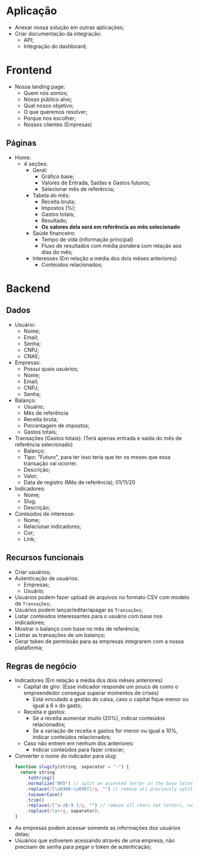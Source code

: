 # Aplicação

- Anexar nossa solução em outras aplicações;
- Criar documentação da integração:
  - API;
  - Integração do dashboard;

# Frontend

- Nossa landing page:
  - Quem nós somos;
  - Nosso público alvo;
  - Qual nosso objetivo;
  - O que queremos resolver;
  - Porque nos escolher;
  - Nossos clientes (Empresas)

## Páginas

- Home:
  - 4 seções:
    - Geral:
      - Gráfico base;
      - Valores de Entrada, Saídas e Gastos futuros;
      - Selecionar mês de referência;
    - Tabela do mês:
      - Receita bruta;
      - Impostos (%);
      - Gastos totais;
      - Resultado;
      - **Os valores dela será em referência ao mês selecionado**
    - Saúde financeiro:
      - Tempo de vida (informação principal)
      - Fluxo de resultados com média pondera com relação aos dias do mês;
    - Interesses (Em relação a média dos dois mêses anteriores)
      - Conteúdos relacionados;

# Backend

## Dados

- Usuário:
  - Nome;
  - Email;
  - Senha;
  - CNPJ;
  - CNAE;
- Empresas:
  - Possui quais usuários;
  - Nome;
  - Email;
  - CNPJ;
  - Senha;
- Balanço:
  - Usuário;
  - Mês de referência
  - Receita bruta;
  - Porcentagem de impostos;
  - Gastos totais;
- Transações (Gastos totais): (Terá apenas entrada e saída do mês de referência selecionado)
  - Balanço;
  - Tipo: "Futuro", para ter isso teria que ter os meses que essa transação vai ocorrer.
  - Descrição;
  - Valor;
  - Data de registro (Mês de referência); 01/11/20
- Indicadores:
  - Nome;
  - Slug;
  - Descrição;
- Conteúdos de interesse:
  - Nome;
  - Relacionar indicadores;
  - Cor;
  - Link;

## Recursos funcionais

- Criar usuários;
- Autenticação de usuários:
  - Empresas;
  - Usuário;
- Usuários podem fazer upload de arquivos no formato CSV com modelo de `Transações`;
- Usuários podem lançar/editar/apagar as `Transações`;
- Listar conteúdos interessantes para o usuário com base nos indicadores;
- Mostrar o balanço com base no mês de referência;
- Listrar as transações de um balanço;
- Gerar token de permissão para as empresas integrarem com a nossa plataforma;

## Regras de negócio

- Indicadores (Em relação a média dos dois mêses anteriores)
  - Capital de giro: (Esse indicador responde um pouco de como o empreendedor consegue superar momentos de crises)
    - Está vinculado a gestão do caixa, caso o capital fique menor ou igual a 6 x do gasto;
  - Receita e gastos:
    - Se a receita aumentar muito (20%), indicar conteúdos relacionados;
    - Se a variação de receita e gastos for menor ou igual a 10%, indicar conteúdos relacionados;
  - Caso não entrem em nenhum dos anteriores:
    - Indicar conteúdos para fazer crescer;
- Converter o nome do indicador para slug:
  ```js
  function slugify(string, separator = "-") {
    return string
      .toString()
      .normalize("NFD") // split an accented letter in the base letter and the accent
      .replace(/[\u0300-\u036f]/g, "") // remove all previously split accents
      .toLowerCase()
      .trim()
      .replace(/[^a-z0-9 ]/g, "") // remove all chars not letters, numbers and spaces (to be replaced)
      .replace(/\s+/g, separator);
  }
  ```
- As empresas podem acessar somente as informações dos usuários delas;
- Usuários que estiverem acessando através de uma empresa, não precisam de senha para pegar o token de autenticação;
